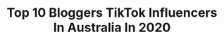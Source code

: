 ---
title: Top 10 Bloggers TikTok Influencers In Australia In 2020
description: >-
  Find top bloggers TikTok influencers in Australia in 2020. Most popular hashtags: #coronavirus #covid19 #sunset #sydneyaustralia.
platform: TikTok
profiles:
  - username: "jackson.groves"
    fullname: >-
      Jackson Groves
    location: "Australia"
    followers: 87994
    engagement: 699
    commentsToLikes: 0.021078
    id: ck84mbnogmzh70j7879gssn4y
    verified: false
    hashtags: "#india, #thisisjapan, #sunrise, #aquaman"
  - username: "emmaspiliopoulos"
    fullname: >-
      Emma Spiliopoulos
    location: "Australia"
    followers: 5229
    engagement: 314
    commentsToLikes: 0.023824
    id: ckacajn93h10r0i78ya7desp3
    verified: false
    hashtags: "#coronavirus, #alltomyself, #noescaping, #umbrella"
  - username: "stormy.courtney"
    fullname: >-
      Storm Courtney
    location: "Australia"
    followers: 57294
    engagement: 283
    commentsToLikes: 0.011493
    id: cka656q7sbrr20i78fxj2m6ex
    verified: false
    hashtags: "#carolbaskin, #beforeandtoday, #homeisolation, #instamum"
  - username: "wanderingjenkins"
    fullname: >-
      Wandering Jenkins
    location: "Australia"
    followers: 98295
    engagement: 340
    commentsToLikes: 0.013295
    id: ck8kd34jh40m80j788bn0elvd
    verified: false
    hashtags: "#nature, #foodlover, #covid19, #boat"
  - username: "designbydanni"
    fullname: >-
      designbydanni
    location: "Australia"
    followers: 8539
    engagement: 840
    commentsToLikes: 0.015908
    id: ck8f829333c5p0j78mswv35iw
    verified: false
    hashtags: "#isolation, #everyday, #rapper, #launch"
  - username: "overpackedsuitcase"
    fullname: >-
      Raphaela
    location: "Australia"
    followers: 2068
    engagement: 999
    commentsToLikes: 0.258467
    id: ck9dwvm4mqr8n0j782b3cz8fl
    verified: false
    hashtags: "#tiktoktuesday, #levelup, #covid19, #happyplace"
  - username: "kotravellers"
    fullname: >-
      KoTravellers
    location: "Australia"
    followers: 187901
    engagement: 1043
    commentsToLikes: 0.024406
    id: ck8135li5zzb30j78v6marh1q
    verified: false
    hashtags: "#desert, #lockdown, #findingnemo, #selfisolation"
  - username: "driverandthekid"
    fullname: >-
      driverandthekid
    location: "Australia"
    followers: 30359
    engagement: 1024
    commentsToLikes: 0.020895
    id: ck8qg4wtlzjt70j789pejvsau
    verified: false
    hashtags: "#911r, #jeep, #pumpitup, #wrangler"
---